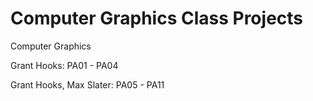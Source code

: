 # Computer Graphics Class Projects
Computer Graphics

Grant Hooks: PA01 - PA04

Grant Hooks, Max Slater: PA05 - PA11
